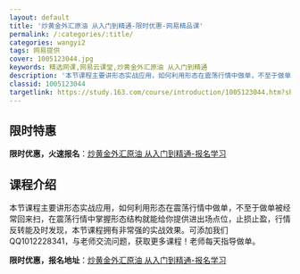 ```yaml
---
layout: default
title: '炒黄金外汇原油 从入门到精通-限时优惠-网易精品课'
permalink: /:categories/:title/
categories: wangyi2
tags: 网易提供
cover: 1005123044.jpg
keywords: 精选网课,网易云课堂,炒黄金外汇原油 从入门到精通
description: '本节课程主要讲形态实战应用，如何利用形态在震荡行情中做单，不至于做单被经常回来扫，在震荡行情中掌握形态结构就能给你提供进'
classid: 1005123044
targetlink: https://study.163.com/course/introduction/1005123044.htm?share=1&shareId=1025206652&utm_campaign=share&utm_medium=iphoneShare&utm_source=&utm_u=1025206652
---
```


## 限时特惠

**限时优惠，火速报名**：[炒黄金外汇原油 从入门到精通-报名学习](https://study.163.com/course/introduction/1005123044.htm?share=1&shareId=1025206652&utm_campaign=share&utm_medium=iphoneShare&utm_source=&utm_u=1025206652)

## 课程介绍

本节课程主要讲形态实战应用，如何利用形态在震荡行情中做单，不至于做单被经常回来扫，在震荡行情中掌握形态结构就能给你提供进出场点位，止损止盈，行情反转能及时发现，本节课程拥有非常强的实战效果。可添加我们QQ1012228341，与老师交流问题，获取更多课程！老师每天指导做单。

**限时优惠，报名地址**：[炒黄金外汇原油 从入门到精通-报名学习](https://study.163.com/course/introduction/1005123044.htm?share=1&shareId=1025206652&utm_campaign=share&utm_medium=iphoneShare&utm_source=&utm_u=1025206652)

